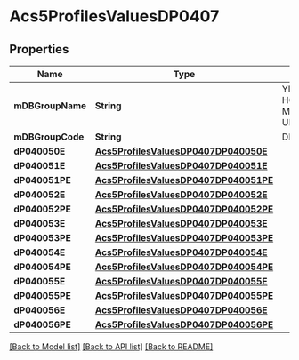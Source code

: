 # Acs5ProfilesValuesDP0407

## Properties
Name | Type | Description | Notes
------------ | ------------- | ------------- | -------------
**mDBGroupName** | **String** | YEAR HOUSEHOLDER MOVED INTO UNIT | 
**mDBGroupCode** | **String** | DP0407 | 
**dP040050E** | [**Acs5ProfilesValuesDP0407DP040050E**](Acs5ProfilesValuesDP0407DP040050E.md) |  | 
**dP040051E** | [**Acs5ProfilesValuesDP0407DP040051E**](Acs5ProfilesValuesDP0407DP040051E.md) |  | 
**dP040051PE** | [**Acs5ProfilesValuesDP0407DP040051PE**](Acs5ProfilesValuesDP0407DP040051PE.md) |  | 
**dP040052E** | [**Acs5ProfilesValuesDP0407DP040052E**](Acs5ProfilesValuesDP0407DP040052E.md) |  | 
**dP040052PE** | [**Acs5ProfilesValuesDP0407DP040052PE**](Acs5ProfilesValuesDP0407DP040052PE.md) |  | 
**dP040053E** | [**Acs5ProfilesValuesDP0407DP040053E**](Acs5ProfilesValuesDP0407DP040053E.md) |  | 
**dP040053PE** | [**Acs5ProfilesValuesDP0407DP040053PE**](Acs5ProfilesValuesDP0407DP040053PE.md) |  | 
**dP040054E** | [**Acs5ProfilesValuesDP0407DP040054E**](Acs5ProfilesValuesDP0407DP040054E.md) |  | 
**dP040054PE** | [**Acs5ProfilesValuesDP0407DP040054PE**](Acs5ProfilesValuesDP0407DP040054PE.md) |  | 
**dP040055E** | [**Acs5ProfilesValuesDP0407DP040055E**](Acs5ProfilesValuesDP0407DP040055E.md) |  | 
**dP040055PE** | [**Acs5ProfilesValuesDP0407DP040055PE**](Acs5ProfilesValuesDP0407DP040055PE.md) |  | 
**dP040056E** | [**Acs5ProfilesValuesDP0407DP040056E**](Acs5ProfilesValuesDP0407DP040056E.md) |  | 
**dP040056PE** | [**Acs5ProfilesValuesDP0407DP040056PE**](Acs5ProfilesValuesDP0407DP040056PE.md) |  | 

[[Back to Model list]](../README.md#documentation-for-models) [[Back to API list]](../README.md#documentation-for-api-endpoints) [[Back to README]](../README.md)


